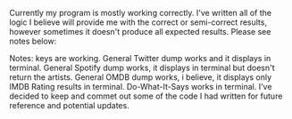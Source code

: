 <!-- # liri-node-app -->


Currently my program is mostly working correctly. I've written all of the logic I believe will provide me with the correct or semi-correct results, however sometimes it doesn't produce all expected results. Please see notes below: 

Notes:
	keys are working.
	General Twitter dump works and it displays in terminal.
	General Spotify dump works, it displays in terminal but doesn't return the artists.
	General OMDB dump works, i believe, it displays only IMDB Rating results in terminal.
	Do-What-It-Says works in terminal.
	I've decided to keep and commet out some of the code I had written for future reference and potential updates.





